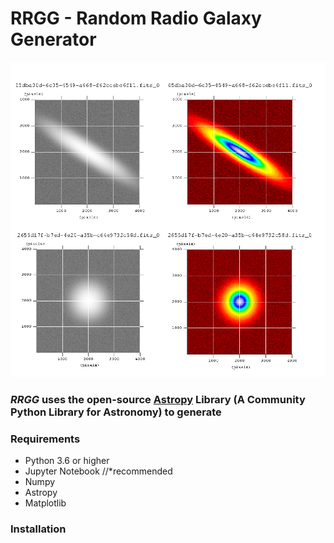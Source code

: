 # RRGG - Random Radio Galaxy Generator
![](/mosaik.png) 

### ***RRGG*** uses the open-source [Astropy](https://www.astropy.org/) Library (A Community Python Library for Astronomy) to generate


### Requirements
  * Python 3.6 or higher
  * Jupyter Notebook //*recommended
  * Numpy
  * Astropy
  * Matplotlib
### Installation
